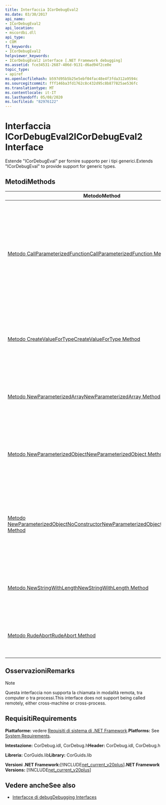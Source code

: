 ```yaml
---
title: Interfaccia ICorDebugEval2
ms.date: 03/30/2017
api_name:
- ICorDebugEval2
api_location:
- mscordbi.dll
api_type:
- COM
f1_keywords:
- ICorDebugEval2
helpviewer_keywords:
- ICorDebugEval2 interface [.NET Framework debugging]
ms.assetid: fce34531-2687-406d-9131-d6ad94f2ce0e
topic_type:
- apiref
ms.openlocfilehash: b597d95b5b25e5ebf04fac48e4f3fda312a9594c
ms.sourcegitcommit: fff146ba3fd1762c8c432d95c8b877825ae536fc
ms.translationtype: MT
ms.contentlocale: it-IT
ms.lasthandoff: 05/08/2020
ms.locfileid: "82976122"
---
```

# <a name="icordebugeval2-interface"></a><span data-ttu-id="0ebf1-102">Interfaccia ICorDebugEval2</span><span class="sxs-lookup"><span data-stu-id="0ebf1-102">ICorDebugEval2 Interface</span></span>

<span data-ttu-id="0ebf1-103">Estende "ICorDebugEval" per fornire supporto per i tipi generici.</span><span class="sxs-lookup"><span data-stu-id="0ebf1-103">Extends "ICorDebugEval" to provide support for generic types.</span></span>  
  
## <a name="methods"></a><span data-ttu-id="0ebf1-104">Metodi</span><span class="sxs-lookup"><span data-stu-id="0ebf1-104">Methods</span></span>  
  
|<span data-ttu-id="0ebf1-105">Metodo</span><span class="sxs-lookup"><span data-stu-id="0ebf1-105">Method</span></span>|<span data-ttu-id="0ebf1-106">Descrizione</span><span class="sxs-lookup"><span data-stu-id="0ebf1-106">Description</span></span>|  
|------------|-----------------|  
|[<span data-ttu-id="0ebf1-107">Metodo CallParameterizedFunction</span><span class="sxs-lookup"><span data-stu-id="0ebf1-107">CallParameterizedFunction Method</span></span>](icordebugeval2-callparameterizedfunction-method.md)|<span data-ttu-id="0ebf1-108">Imposta una chiamata all'oggetto "ICorDebugFunction" specificato, che può essere annidato all'interno di un tipo il cui costruttore accetta parametri di tipo oppure accetta parametri di tipo.</span><span class="sxs-lookup"><span data-stu-id="0ebf1-108">Sets up a call to the specified "ICorDebugFunction", which can be nested inside a type whose constructor takes type parameters, or can itself take type parameters.</span></span>|  
|[<span data-ttu-id="0ebf1-109">Metodo CreateValueForType</span><span class="sxs-lookup"><span data-stu-id="0ebf1-109">CreateValueForType Method</span></span>](icordebugeval2-createvaluefortype-method.md)|<span data-ttu-id="0ebf1-110">Ottiene un puntatore a un nuovo oggetto "ICorDebugValue" del tipo specificato, con un valore iniziale null o zero.</span><span class="sxs-lookup"><span data-stu-id="0ebf1-110">Gets a pointer to a new "ICorDebugValue" of the specified type, with an initial value of null or zero.</span></span>|  
|[<span data-ttu-id="0ebf1-111">Metodo NewParameterizedArray</span><span class="sxs-lookup"><span data-stu-id="0ebf1-111">NewParameterizedArray Method</span></span>](icordebugeval2-newparameterizedarray-method.md)|<span data-ttu-id="0ebf1-112">Alloca una nuova matrice del tipo e delle dimensioni dell'elemento specificato.</span><span class="sxs-lookup"><span data-stu-id="0ebf1-112">Allocates a new array of the specified element type and dimensions.</span></span>|  
|[<span data-ttu-id="0ebf1-113">Metodo NewParameterizedObject</span><span class="sxs-lookup"><span data-stu-id="0ebf1-113">NewParameterizedObject Method</span></span>](icordebugeval2-newparameterizedobject-method.md)|<span data-ttu-id="0ebf1-114">Crea un'istanza di un nuovo oggetto di tipo con parametri e chiama il metodo del costruttore dell'oggetto.</span><span class="sxs-lookup"><span data-stu-id="0ebf1-114">Instantiates a new parameterized type object and calls the object's constructor method.</span></span>|  
|[<span data-ttu-id="0ebf1-115">Metodo NewParameterizedObjectNoConstructor</span><span class="sxs-lookup"><span data-stu-id="0ebf1-115">NewParameterizedObjectNoConstructor Method</span></span>](icordebugeval2-newparameterizedobjectnoconstructor-method.md)|<span data-ttu-id="0ebf1-116">Crea un'istanza di un nuovo oggetto di tipo con parametri della classe specificata senza provare a chiamare un metodo del costruttore</span><span class="sxs-lookup"><span data-stu-id="0ebf1-116">Instantiates a new parameterized type object of the specified class without attempting to call a constructor method</span></span>|  
|[<span data-ttu-id="0ebf1-117">Metodo NewStringWithLength</span><span class="sxs-lookup"><span data-stu-id="0ebf1-117">NewStringWithLength Method</span></span>](icordebugeval2-newstringwithlength-method.md)|<span data-ttu-id="0ebf1-118">Crea una nuova stringa della lunghezza specificata con il contenuto specificato.</span><span class="sxs-lookup"><span data-stu-id="0ebf1-118">Creates a new string of the specified length with the specified contents.</span></span>|  
|[<span data-ttu-id="0ebf1-119">Metodo RudeAbort</span><span class="sxs-lookup"><span data-stu-id="0ebf1-119">RudeAbort Method</span></span>](icordebugeval2-rudeabort-method.md)|<span data-ttu-id="0ebf1-120">Interrompe il calcolo `ICorDebugEval2` attualmente in esecuzione.</span><span class="sxs-lookup"><span data-stu-id="0ebf1-120">Aborts the computation that this `ICorDebugEval2` is currently performing.</span></span>|  
  
## <a name="remarks"></a><span data-ttu-id="0ebf1-121">Osservazioni</span><span class="sxs-lookup"><span data-stu-id="0ebf1-121">Remarks</span></span>  
  
> [!NOTE]
> <span data-ttu-id="0ebf1-122">Questa interfaccia non supporta la chiamata in modalità remota, tra computer o tra processi.</span><span class="sxs-lookup"><span data-stu-id="0ebf1-122">This interface does not support being called remotely, either cross-machine or cross-process.</span></span>  
  
## <a name="requirements"></a><span data-ttu-id="0ebf1-123">Requisiti</span><span class="sxs-lookup"><span data-stu-id="0ebf1-123">Requirements</span></span>  
 <span data-ttu-id="0ebf1-124">**Piattaforme:** vedere [Requisiti di sistema di .NET Framework](../../get-started/system-requirements.md).</span><span class="sxs-lookup"><span data-stu-id="0ebf1-124">**Platforms:** See [System Requirements](../../get-started/system-requirements.md).</span></span>  
  
 <span data-ttu-id="0ebf1-125">**Intestazione:** CorDebug.idl, CorDebug.h</span><span class="sxs-lookup"><span data-stu-id="0ebf1-125">**Header:** CorDebug.idl, CorDebug.h</span></span>  
  
 <span data-ttu-id="0ebf1-126">**Libreria:** CorGuids.lib</span><span class="sxs-lookup"><span data-stu-id="0ebf1-126">**Library:** CorGuids.lib</span></span>  
  
 <span data-ttu-id="0ebf1-127">**Versioni .NET Framework:**[!INCLUDE[net_current_v20plus](../../../../includes/net-current-v20plus-md.md)]</span><span class="sxs-lookup"><span data-stu-id="0ebf1-127">**.NET Framework Versions:** [!INCLUDE[net_current_v20plus](../../../../includes/net-current-v20plus-md.md)]</span></span>  
  
## <a name="see-also"></a><span data-ttu-id="0ebf1-128">Vedere anche</span><span class="sxs-lookup"><span data-stu-id="0ebf1-128">See also</span></span>

- [<span data-ttu-id="0ebf1-129">Interfacce di debug</span><span class="sxs-lookup"><span data-stu-id="0ebf1-129">Debugging Interfaces</span></span>](debugging-interfaces.md)
